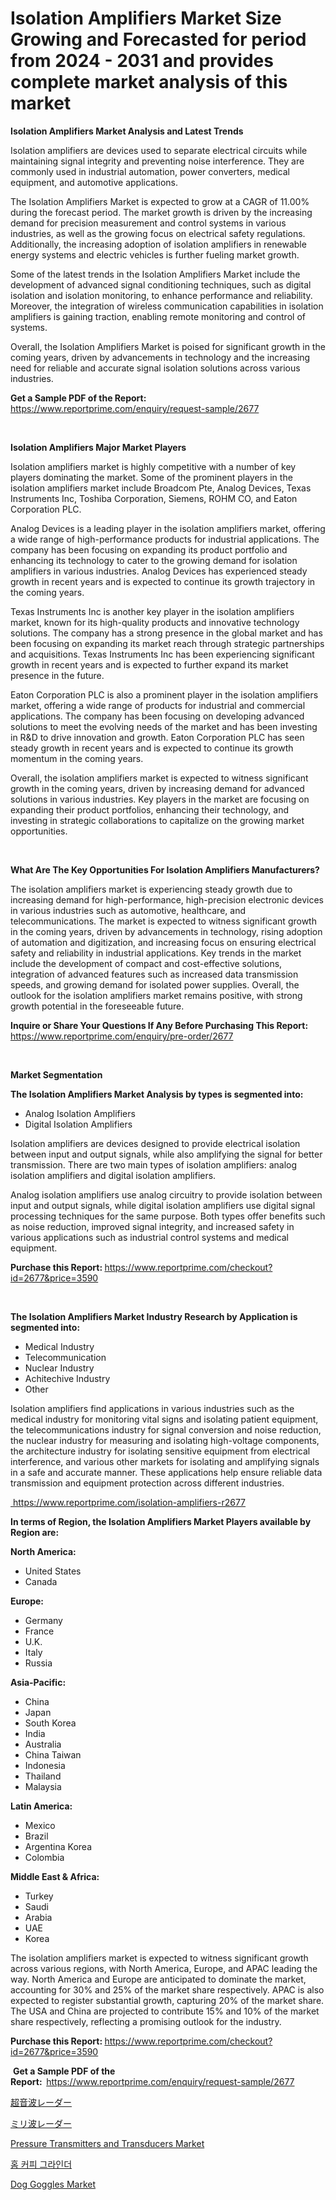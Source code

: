 <p><h1>Isolation Amplifiers Market Size Growing and Forecasted for period from 2024 - 2031 and provides complete market analysis of this market</h1></p><p><strong>Isolation Amplifiers Market Analysis and Latest Trends</strong></p>
<p><p>Isolation amplifiers are devices used to separate electrical circuits while maintaining signal integrity and preventing noise interference. They are commonly used in industrial automation, power converters, medical equipment, and automotive applications.</p><p>The Isolation Amplifiers Market is expected to grow at a CAGR of 11.00% during the forecast period. The market growth is driven by the increasing demand for precision measurement and control systems in various industries, as well as the growing focus on electrical safety regulations. Additionally, the increasing adoption of isolation amplifiers in renewable energy systems and electric vehicles is further fueling market growth.</p><p>Some of the latest trends in the Isolation Amplifiers Market include the development of advanced signal conditioning techniques, such as digital isolation and isolation monitoring, to enhance performance and reliability. Moreover, the integration of wireless communication capabilities in isolation amplifiers is gaining traction, enabling remote monitoring and control of systems.</p><p>Overall, the Isolation Amplifiers Market is poised for significant growth in the coming years, driven by advancements in technology and the increasing need for reliable and accurate signal isolation solutions across various industries.</p></p>
<p><strong>Get a Sample PDF of the Report:&nbsp;</strong> <a href="https://www.reportprime.com/enquiry/request-sample/2677">https://www.reportprime.com/enquiry/request-sample/2677</a></p>
<p>&nbsp;</p>
<p><strong>Isolation Amplifiers Major Market Players</strong></p>
<p><p>Isolation amplifiers market is highly competitive with a number of key players dominating the market. Some of the prominent players in the isolation amplifiers market include Broadcom Pte, Analog Devices, Texas Instruments Inc, Toshiba Corporation, Siemens, ROHM CO, and Eaton Corporation PLC.</p><p>Analog Devices is a leading player in the isolation amplifiers market, offering a wide range of high-performance products for industrial applications. The company has been focusing on expanding its product portfolio and enhancing its technology to cater to the growing demand for isolation amplifiers in various industries. Analog Devices has experienced steady growth in recent years and is expected to continue its growth trajectory in the coming years.</p><p>Texas Instruments Inc is another key player in the isolation amplifiers market, known for its high-quality products and innovative technology solutions. The company has a strong presence in the global market and has been focusing on expanding its market reach through strategic partnerships and acquisitions. Texas Instruments Inc has been experiencing significant growth in recent years and is expected to further expand its market presence in the future.</p><p>Eaton Corporation PLC is also a prominent player in the isolation amplifiers market, offering a wide range of products for industrial and commercial applications. The company has been focusing on developing advanced solutions to meet the evolving needs of the market and has been investing in R&D to drive innovation and growth. Eaton Corporation PLC has seen steady growth in recent years and is expected to continue its growth momentum in the coming years.</p><p>Overall, the isolation amplifiers market is expected to witness significant growth in the coming years, driven by increasing demand for advanced solutions in various industries. Key players in the market are focusing on expanding their product portfolios, enhancing their technology, and investing in strategic collaborations to capitalize on the growing market opportunities.</p></p>
<p>&nbsp;</p>
<p><strong>What Are The Key Opportunities For Isolation Amplifiers Manufacturers?</strong></p>
<p><p>The isolation amplifiers market is experiencing steady growth due to increasing demand for high-performance, high-precision electronic devices in various industries such as automotive, healthcare, and telecommunications. The market is expected to witness significant growth in the coming years, driven by advancements in technology, rising adoption of automation and digitization, and increasing focus on ensuring electrical safety and reliability in industrial applications. Key trends in the market include the development of compact and cost-effective solutions, integration of advanced features such as increased data transmission speeds, and growing demand for isolated power supplies. Overall, the outlook for the isolation amplifiers market remains positive, with strong growth potential in the foreseeable future.</p></p>
<p><strong>Inquire or Share Your Questions If Any Before Purchasing This Report:</strong> <a href="https://www.reportprime.com/enquiry/pre-order/2677">https://www.reportprime.com/enquiry/pre-order/2677</a></p>
<p>&nbsp;</p>
<p><strong>Market Segmentation</strong></p>
<p><strong>The Isolation Amplifiers Market Analysis by types is segmented into:</strong></p>
<p><ul><li>Analog Isolation Amplifiers</li><li>Digital Isolation Amplifiers</li></ul></p>
<p><p>Isolation amplifiers are devices designed to provide electrical isolation between input and output signals, while also amplifying the signal for better transmission. There are two main types of isolation amplifiers: analog isolation amplifiers and digital isolation amplifiers. </p><p>Analog isolation amplifiers use analog circuitry to provide isolation between input and output signals, while digital isolation amplifiers use digital signal processing techniques for the same purpose. Both types offer benefits such as noise reduction, improved signal integrity, and increased safety in various applications such as industrial control systems and medical equipment.</p></p>
<p><strong>Purchase this Report:&nbsp;</strong><a href="https://www.reportprime.com/checkout?id=2677&price=3590">https://www.reportprime.com/checkout?id=2677&price=3590</a></p>
<p>&nbsp;</p>
<p><strong>The Isolation Amplifiers Market Industry Research by Application is segmented into:</strong></p>
<p><ul><li>Medical Industry</li><li>Telecommunication</li><li>Nuclear Industry</li><li>Achitechive Industry</li><li>Other</li></ul></p>
<p><p>Isolation amplifiers find applications in various industries such as the medical industry for monitoring vital signs and isolating patient equipment, the telecommunications industry for signal conversion and noise reduction, the nuclear industry for measuring and isolating high-voltage components, the architecture industry for isolating sensitive equipment from electrical interference, and various other markets for isolating and amplifying signals in a safe and accurate manner. These applications help ensure reliable data transmission and equipment protection across different industries.</p></p>
<p><a href="https://www.reportprime.com/isolation-amplifiers-r2677">&nbsp;https://www.reportprime.com/isolation-amplifiers-r2677</a></p>
<p><strong>In terms of Region, the Isolation Amplifiers Market Players available by Region are:</strong></p>
<p>
    <p> <strong> North America: </strong>
        <ul>
            <li>United States</li>
            <li>Canada</li>
        </ul>
        </p> 
    <p> <strong> Europe: </strong>
        <ul>
            <li>Germany</li>
            <li>France</li>
            <li>U.K.</li>
            <li>Italy</li>
            <li>Russia</li>
        </ul>
        </p> 
    <p> <strong> Asia-Pacific: </strong>
        <ul>
            <li>China</li>
            <li>Japan</li>
            <li>South Korea</li>
            <li>India</li>
            <li>Australia</li>
            <li>China Taiwan</li>
            <li>Indonesia</li>
            <li>Thailand</li>
            <li>Malaysia</li>
        </ul>
        </p> 
    <p> <strong> Latin America: </strong>
        <ul>
            <li>Mexico</li>
            <li>Brazil</li>
            <li>Argentina Korea</li>
            <li>Colombia</li>
        </ul>
        </p> 
    <p> <strong> Middle East & Africa: </strong>
        <ul>
            <li>Turkey</li>
            <li>Saudi</li>
            <li>Arabia</li>
            <li>UAE</li>
            <li>Korea</li>
        </ul>
    </p>
    </p>
<p><p>The isolation amplifiers market is expected to witness significant growth across various regions, with North America, Europe, and APAC leading the way. North America and Europe are anticipated to dominate the market, accounting for 30% and 25% of the market share respectively. APAC is also expected to register substantial growth, capturing 20% of the market share. The USA and China are projected to contribute 15% and 10% of the market share respectively, reflecting a promising outlook for the industry.</p></p>
<p><strong>Purchase this Report: </strong><a href="https://www.reportprime.com/checkout?id=2677&price=3590">https://www.reportprime.com/checkout?id=2677&price=3590</a></p>
<p>&nbsp;<strong>Get a Sample PDF of the Report:&nbsp;&nbsp;</strong><a href="https://www.reportprime.com/enquiry/request-sample/2677">https://www.reportprime.com/enquiry/request-sample/2677</a></p>
<p><strong></strong></p>
<p><p><a href="https://github.com/Sophiaard2003/Market-Research-Report-List-1/blob/main/774129872469.md">超音波レーダー</a></p><p><a href="https://github.com/deonnorth8/Market-Research-Report-List-1/blob/main/243935472470.md">ミリ波レーダー</a></p><p><a href="https://github.com/MyrtisWest1/Market-Research-Report-List-1/blob/main/pressure-transmitters-and-transducers-market.md">Pressure Transmitters and Transducers Market</a></p><p><a href="https://github.com/camron674/Market-Research-Report-List-1/blob/main/412979769355.md">홈 커피 그라인더</a></p><p><a href="https://issuu.com/reportprime-2/docs/dog-goggles-market-size-2030.pptx">Dog Goggles Market</a></p></p>